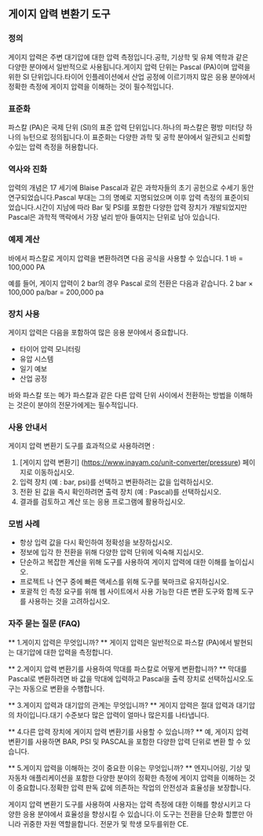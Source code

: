 ## 게이지 압력 변환기 도구

### 정의
게이지 압력은 주변 대기압에 대한 압력 측정입니다.공학, 기상학 및 유체 역학과 같은 다양한 분야에서 일반적으로 사용됩니다.게이지 압력 단위는 Pascal (PA)이며 압력을위한 SI 단위입니다.타이어 인플레이션에서 산업 공정에 이르기까지 많은 응용 분야에서 정확한 측정에 게이지 압력을 이해하는 것이 필수적입니다.

### 표준화
파스칼 (PA)은 국제 단위 (SI)의 표준 압력 단위입니다.하나의 파스칼은 평방 미터당 하나의 뉴턴으로 정의됩니다.이 표준화는 다양한 과학 및 공학 분야에서 일관되고 신뢰할 수있는 압력 측정을 허용합니다.

### 역사와 진화
압력의 개념은 17 세기에 Blaise Pascal과 같은 과학자들의 초기 공헌으로 수세기 동안 연구되었습니다.Pascal 부대는 그의 명예로 지명되었으며 이후 압력 측정의 표준이되었습니다.시간이 지남에 따라 Bar 및 PSI를 포함한 다양한 압력 장치가 개발되었지만 Pascal은 과학적 맥락에서 가장 널리 받아 들여지는 단위로 남아 있습니다.

### 예제 계산
바에서 파스칼로 게이지 압력을 변환하려면 다음 공식을 사용할 수 있습니다.
1 바 = 100,000 PA

예를 들어, 게이지 압력이 2 bar의 경우 Pascal 로의 전환은 다음과 같습니다.
2 bar × 100,000 pa/bar = 200,000 pa

### 장치 사용
게이지 압력은 다음을 포함하여 많은 응용 분야에서 중요합니다.
- 타이어 압력 모니터링
- 유압 시스템
- 일기 예보
- 산업 공정

바와 파스칼 또는 메가 파스칼과 같은 다른 압력 단위 사이에서 전환하는 방법을 이해하는 것은이 분야의 전문가에게는 필수적입니다.

### 사용 안내서
게이지 압력 변환기 도구를 효과적으로 사용하려면 :
1. [게이지 압력 변환기] (https://www.inayam.co/unit-converter/pressure) 페이지로 이동하십시오.
2. 입력 장치 (예 : bar, psi)를 선택하고 변환하려는 값을 입력하십시오.
3. 전환 된 값을 즉시 확인하려면 출력 장치 (예 : Pascal)를 선택하십시오.
4. 결과를 검토하고 계산 또는 응용 프로그램에 활용하십시오.

### 모범 사례
- 항상 입력 값을 다시 확인하여 정확성을 보장하십시오.
- 정보에 입각 한 전환을 위해 다양한 압력 단위에 익숙해 지십시오.
- 단순하고 복잡한 계산을 위해 도구를 사용하여 게이지 압력에 대한 이해를 높이십시오.
- 프로젝트 나 연구 중에 빠른 액세스를 위해 도구를 북마크로 유지하십시오.
- 포괄적 인 측정 요구를 위해 웹 사이트에서 사용 가능한 다른 변환 도구와 함께 도구를 사용하는 것을 고려하십시오.

### 자주 묻는 질문 (FAQ)

** 1.게이지 압력은 무엇입니까? **
게이지 압력은 일반적으로 파스칼 (PA)에서 발현되는 대기압에 대한 압력을 측정합니다.

** 2.게이지 압력 변환기를 사용하여 막대를 파스칼로 어떻게 변환합니까? **
막대를 Pascal로 변환하려면 바 값을 막대에 입력하고 Pascal을 출력 장치로 선택하십시오.도구는 자동으로 변환을 수행합니다.

** 3.게이지 압력과 대기압의 관계는 무엇입니까? **
게이지 압력은 절대 압력과 대기압의 차이입니다.대기 수준보다 많은 압력이 얼마나 많은지를 나타냅니다.

** 4.다른 압력 장치에 게이지 압력 변환기를 사용할 수 있습니까? **
예, 게이지 압력 변환기를 사용하면 BAR, PSI 및 PASCAL을 포함한 다양한 압력 단위로 변환 할 수 있습니다.

** 5.게이지 압력을 이해하는 것이 중요한 이유는 무엇입니까? **
엔지니어링, 기상 및 자동차 애플리케이션을 포함한 다양한 분야의 정확한 측정에 게이지 압력을 이해하는 것이 중요합니다.정확한 압력 판독 값에 의존하는 작업의 안전성과 효율성을 보장합니다.

게이지 압력 변환기 도구를 사용하여 사용자는 압력 측정에 대한 이해를 향상시키고 다양한 응용 분야에서 효율성을 향상시킬 수 있습니다.이 도구는 전환을 단순화 할뿐만 아니라 귀중한 자원 역할을합니다. 전문가 및 학생 모두를위한 CE.